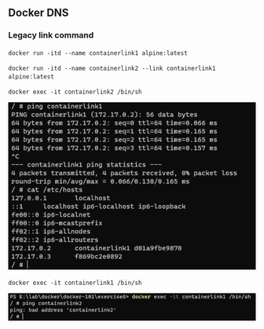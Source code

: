 ## Docker DNS

### Legacy link command

<code>docker run -itd --name containerlink1 alpine:latest</code>

<code>docker run -itd --name containerlink2 --link containerlink1 alpine:latest</code>

<code>docker exec -it containerlink2 /bin/sh</code>

![In containerlink2](screenshoot-1.PNG)

<code>docker exec -it containerlink1 /bin/sh</code>

![In containerlink1](screenshoot-2.PNG)

